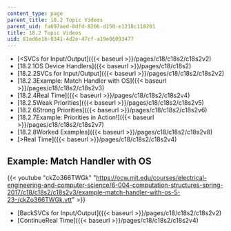 ```yaml
---
content_type: page
parent_title: 18.2 Topic Videos
parent_uid: fa697aed-8dfd-8206-d150-e1218c118201
title: 18.2 Topic Videos
uid: 81ed6e1b-0341-4d2e-47cf-a19e06093477
---
```


*   [<SVCs for Input/Output]({{< baseurl >}}/pages/c18/c18s2/c18s2v2)
*   [18.2.1OS Device Handlers]({{< baseurl >}}/pages/c18/c18s2)
*   [18.2.2SVCs for Input/Output]({{< baseurl >}}/pages/c18/c18s2/c18s2v2)
*   [18.2.3Example: Match Handler with OS]({{< baseurl >}}/pages/c18/c18s2/c18s2v3)
*   [18.2.4Real Time]({{< baseurl >}}/pages/c18/c18s2/c18s2v4)
*   [18.2.5Weak Priorities]({{< baseurl >}}/pages/c18/c18s2/c18s2v5)
*   [18.2.6Strong Priorities]({{< baseurl >}}/pages/c18/c18s2/c18s2v6)
*   [18.2.7Example: Priorities in Action!]({{< baseurl >}}/pages/c18/c18s2/c18s2v7)
*   [18.2.8Worked Examples]({{< baseurl >}}/pages/c18/c18s2/c18s2v8)
*   [\>Real Time]({{< baseurl >}}/pages/c18/c18s2/c18s2v4)

Example: Match Handler with OS
------------------------------

{{< youtube "ckZo366TWGk" "https://ocw.mit.edu/courses/electrical-engineering-and-computer-science/6-004-computation-structures-spring-2017/c18/c18s2/c18s2v3/example-match-handler-with-os-5-23-/ckZo366TWGk.vtt" >}}

*   [BackSVCs for Input/Output]({{< baseurl >}}/pages/c18/c18s2/c18s2v2)
*   [ContinueReal Time]({{< baseurl >}}/pages/c18/c18s2/c18s2v4)